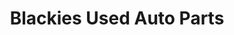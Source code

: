 ---
title: "Blackies Used Auto Parts"
url: /york-county/blackies-used-auto-parts/
shop: Autoteile
---
